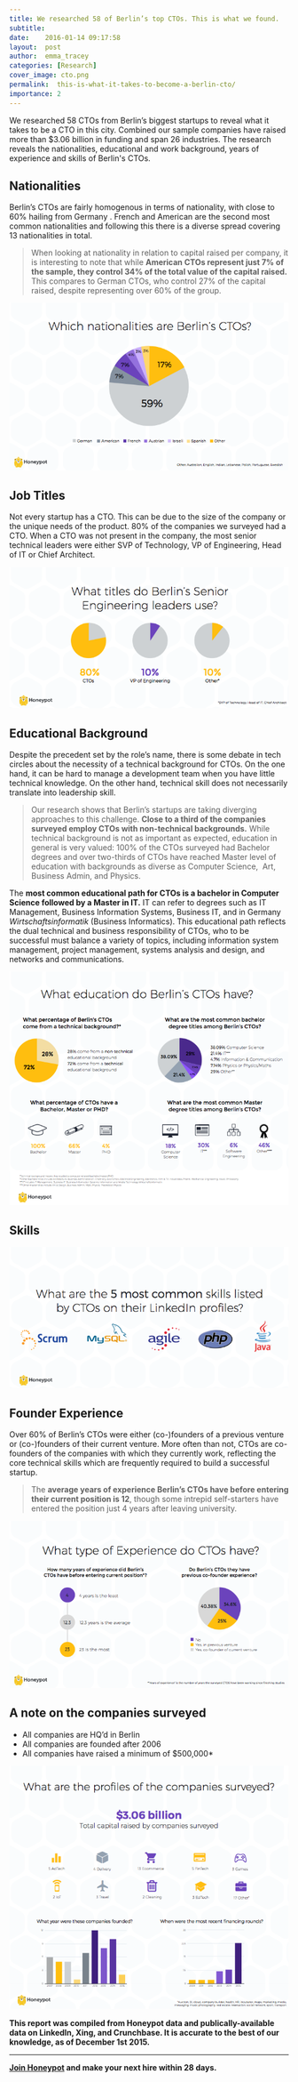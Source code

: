 ```yaml
---
title: We researched 58 of Berlin’s top CTOs. This is what we found.
subtitle:
date:    2016-01-14 09:17:58
layout:  post
author:  emma_tracey
categories: [Research]
cover_image: cto.png
permalink:  this-is-what-it-takes-to-become-a-berlin-cto/
importance: 2
---
```


We researched 58 CTOs from Berlin’s biggest startups to reveal what it takes to be a CTO in this city. Combined our sample companies have raised more than  $3.06 billion in funding and span 26 industries. The research reveals the nationalities, educational and work background, years of experience and skills of Berlin's CTOs.

<!--more--> 


## Nationalities

Berlin’s CTOs are fairly homogenous in terms of nationality, with close to ​ 60% hailing from Germany​ . French and American are the second most common nationalities and following this there is a diverse spread covering 13 nationalities in total.

>When looking at nationality in relation to capital raised per company, it is interesting to note that while **American CTOs represent just 7% of the sample, they control 34% of the total value of the capital raised​.**  This compares to German CTOs, who control 27% of the capital raised, despite representing over 60% of the group.


![Berlin CTOs](/assets/images/nationalities.png)


## Job Titles

Not every startup has a CTO. This can be due to the size of the company or the unique needs of the product.  80% of the companies we surveyed had a CTO. When a CTO was not present in the company, the most senior technical leaders were either SVP of Technology, VP of Engineering,  Head of IT or Chief Architect.

![CTOs job titles](/assets/images/title.png)

## Educational Background

Despite the precedent set by the role’s name, there is some debate in tech circles about the necessity of a technical background for CTOs. On the one hand, it can be hard to manage a development team when you have little technical knowledge. On the other hand, technical skill does not necessarily translate into leadership skill.

>Our research shows that Berlin’s startups are taking diverging approaches to this challenge. **Close to a third of the companies surveyed employ CTOs with non-technical backgrounds​.** While technical background is not as important as expected, education in general is very valued: 100% of the CTOs surveyed had Bachelor degrees and over two-thirds of CTOs have reached Master level of education with backgrounds as diverse as Computer Science, ​ Art, Business Admin, and Physics.

The **most common educational path for CTOs is a bachelor in Computer Science followed by a Master in IT​.** IT can refer to degrees such as IT Management, Business Information Systems, Business IT, and in Germany ​ *Wirtschaftsinformatik* ​(Business Informatics). This educational path reflects the dual technical and business responsibility of CTOs, who to be successful must balance a variety of topics, including information system management, project management, systems analysis and design, and networks and communications.

![CTO education](/assets/images/education.png)


## Skills

![CTOs skills](/assets/images/skills.png)

## Founder Experience

Over 60% of Berlin’s CTOs were either (co-)founders of a previous venture or (co-)founders of their current venture.  More often than not, CTOs are co-founders of the companies with which they currently work, reflecting the core technical skills which are frequently required to build a successful startup.

>The **average years of experience Berlin’s CTOs have before entering their current position is 12**, though some intrepid self-starters have entered the position just 4 years after leaving university.

![CTOs as Founders](/assets/images/experience.png)


## A note on the companies surveyed

* All companies are HQ’d in Berlin
* All companies are founded after 2006
* All companies have raised a minimum of $500,000*

![CTO Report](/assets/images/companies.png)

**This report was compiled from Honeypot data and publically-available data on LinkedIn, Xing, and Crunchbase. It is accurate to the best of our knowledge, as of December 1st 2015.**

* * *

**[Join Honeypot][2] and make your next hire within 28 days.**

[2]: https://www.honeypot.io/pages/for_employers?utm_source=blog&utm_medium=organic&utm_term=f&utm_content=160103&utm_campaign=com-no
[1]: https://www.honeypot.io/invite_requests/new?utm_source=blogc
